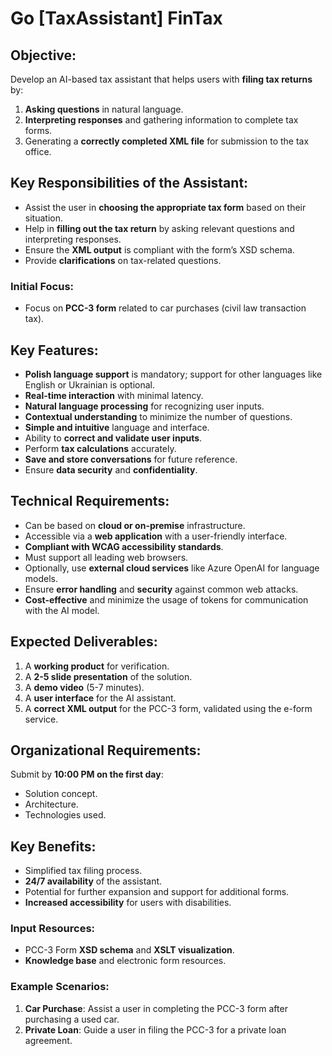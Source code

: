# Go [TaxAssistant] FinTax

## Objective:
Develop an AI-based tax assistant that helps users with **filing tax returns** by:
1. **Asking questions** in natural language.
2. **Interpreting responses** and gathering information to complete tax forms.
3. Generating a **correctly completed XML file** for submission to the tax office.

## Key Responsibilities of the Assistant:
- Assist the user in **choosing the appropriate tax form** based on their situation.
- Help in **filling out the tax return** by asking relevant questions and interpreting responses.
- Ensure the **XML output** is compliant with the form’s XSD schema.
- Provide **clarifications** on tax-related questions.

### Initial Focus:
- Focus on **PCC-3 form** related to car purchases (civil law transaction tax).

## Key Features:
- **Polish language support** is mandatory; support for other languages like English or Ukrainian is optional.
- **Real-time interaction** with minimal latency.
- **Natural language processing** for recognizing user inputs.
- **Contextual understanding** to minimize the number of questions.
- **Simple and intuitive** language and interface.
- Ability to **correct and validate user inputs**.
- Perform **tax calculations** accurately.
- **Save and store conversations** for future reference.
- Ensure **data security** and **confidentiality**.

## Technical Requirements:
- Can be based on **cloud or on-premise** infrastructure.
- Accessible via a **web application** with a user-friendly interface.
- **Compliant with WCAG accessibility standards**.
- Must support all leading web browsers.
- Optionally, use **external cloud services** like Azure OpenAI for language models.
- Ensure **error handling** and **security** against common web attacks.
- **Cost-effective** and minimize the usage of tokens for communication with the AI model.

## Expected Deliverables:
1. A **working product** for verification.
2. A **2-5 slide presentation** of the solution.
3. A **demo video** (5-7 minutes).
4. A **user interface** for the AI assistant.
5. A **correct XML output** for the PCC-3 form, validated using the e-form service.

## Organizational Requirements:
Submit by **10:00 PM on the first day**:
- Solution concept.
- Architecture.
- Technologies used.

## Key Benefits:
- Simplified tax filing process.
- **24/7 availability** of the assistant.
- Potential for further expansion and support for additional forms.
- **Increased accessibility** for users with disabilities.

### Input Resources:
- PCC-3 Form **XSD schema** and **XSLT visualization**.
- **Knowledge base** and electronic form resources.

### Example Scenarios:
1. **Car Purchase**: Assist a user in completing the PCC-3 form after purchasing a used car.
2. **Private Loan**: Guide a user in filing the PCC-3 for a private loan agreement.
